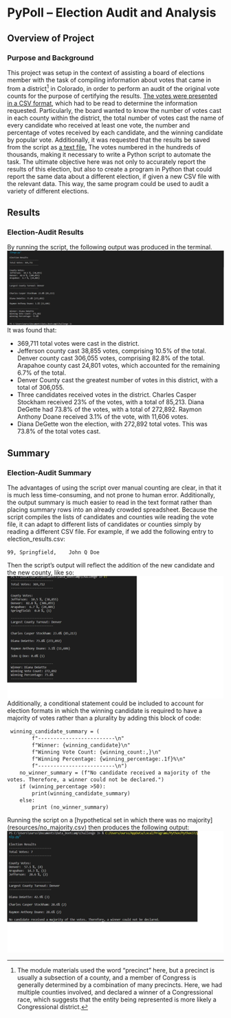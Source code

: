 # PyPoll – Election Audit and Analysis
## Overview of Project
### Purpose and Background
This project was setup in the context of assisting a board of elections member with the task of compiling information about votes that came in from a district[^1] in Colorado, in order to perform an audit of the original vote counts for the purpose of certifying the results. [The votes were presented in a CSV format](Resources/election_results.csv),  which had to be read to determine the information requested. Particularly, the board wanted to know the number of votes cast in each county within the district, the total number of votes cast the name of every candidate who received at least one vote, the number and percentage of votes received by each candidate, and the winning candidate by popular vote. Additionally, it was requested that the results be saved from the script as [a text file.](analysis/election_results.txt) The votes numbered in the hundreds of thousands, making it necessary to write a Python script to automate the task. The ultimate objective here was not only to accurately report the results of this election, but also to create a program in Python that could report the same data about a different election, if given a new CSV file with the relevant data. This way, the same program could be used to audit a variety of different elections.
[^1]: The module materials used the word “precinct” here, but a precinct is usually a subsection of a county, and a member of Congress is generally determined by a combination of many precincts. Here, we had multiple counties involved, and declared a winner of a Congressional race, which suggests that the entity being represented is more likely a Congressional district.

## Results
### Election-Audit Results
By running the script, the following output was produced in the terminal. ![Terminal output](Resources/Terminal_output.png) It was found that:
-	369,711 total votes were cast in the district.
-	Jefferson county cast 38,855 votes, comprising 10.5% of the total. Denver county cast 306,055 votes, comprising 82.8% of the total.  Arapahoe county cast 24,801 votes, which accounted for the remaining 6.7% of the total.
-	Denver County cast the greatest number of votes in this district, with a total of 306,055.
-	Three candidates received votes in the district. Charles Casper Stockham received 23% of the votes, with a total of 85,213. Diana DeGette had 73.8% of the votes, with a total of 272,892. Raymon Anthony Doane received 3.1% of the vote, with 11,606 votes.
-	Diana DeGette won the election, with 272,892 total votes. This was 73.8% of the total votes cast.

## Summary
### Election-Audit Summary
The advantages of using the script over manual counting are clear, in that it is much less time-consuming, and not prone to human error. Additionally, the output summary is much easier to read in the text format rather than placing summary rows into an already crowded spreadsheet. Because the script compiles the lists of candidates and counties wile reading the vote file, it can adapt to different lists of candidates or counties simply by reading a different CSV file. For example, if we add the following entry to election_results.csv:
```
99,	Springfield,	John Q Doe
```
Then the script’s output will reflect the addition of the new candidate and the new county, like so:
![Output with an added candidate and county](Resources/Output_Added_Content.png)
Additionally, a conditional statement could be included to account for election formats in which the winning candidate is required to have a majority of votes rather than a plurality by adding this block of code:
```
 winning_candidate_summary = (
        f"-------------------------\n"
        f"Winner: {winning_candidate}\n"
        f"Winning Vote Count: {winning_count:,}\n"
        f"Winning Percentage: {winning_percentage:.1f}%\n"
        f"-------------------------\n")
    no_winner_summary = (f"No candidate received a majority of the votes. Therefore, a winner could not be declared.")
    if (winning_percentage >50):
        print(winning_candidate_summary)
    else:
        print (no_winner_summary)
```

Running the script on a [hypothetical set in which there was no majority] (resources/no_majority.csv) then produces the following output: ![output if no majority means no winner](Resources/no_majority_example.png)
